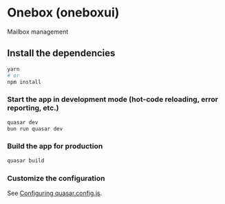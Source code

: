 # Onebox (oneboxui)

Mailbox management

## Install the dependencies
```bash
yarn
# or
npm install
```

### Start the app in development mode (hot-code reloading, error reporting, etc.)
```bash
quasar dev
bun run quasar dev
```


### Build the app for production
```bash
quasar build
```

### Customize the configuration
See [Configuring quasar.config.js](https://v2.quasar.dev/quasar-cli-vite/quasar-config-js).
